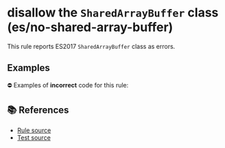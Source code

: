# disallow the `SharedArrayBuffer` class (es/no-shared-array-buffer)

This rule reports ES2017 `SharedArrayBuffer` class as errors.

## Examples

⛔ Examples of **incorrect** code for this rule:

<eslint-playground type="bad" code="/*eslint es/no-shared-array-buffer: error */
let buffer = new SharedArrayBuffer(10)
" />

## 📚 References

- [Rule source](https://github.com/mysticatea/eslint-plugin-es/blob/v3.0.0/lib/rules/no-shared-array-buffer.js)
- [Test source](https://github.com/mysticatea/eslint-plugin-es/blob/v3.0.0/tests/lib/rules/no-shared-array-buffer.js)
